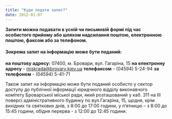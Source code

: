 ```yaml
---
title: "Куди подати запит?"
date: 2012-01-07
---
```


**Запити можна подавати в усній чи письмовій формі під час особистого прийому або шляхом надсилання поштою, електронною поштою, факсом або за телефоном.**

#### Зокрема запит на інформацію може бути поданий:

**на поштову адресу:** 07400, м. Бровари, вул. Гагаріна, 15 **на електронну адресу** - miskrada@brovary.kiev.ua **телефаксом** - (04594) 5-24-94 **за телефоном** - (04594) 5-41-71

Також запит на інформацію може бути поданий особисто у сектор доступу до публічної інформації юридчного відділу виконавчого комітету Броварської міської ради, який розташований у каб. 311 на ІІІ поверсі адміністративного будинку по вул.Гагаріна, 15, щодня, крім вихідних та святкових днів, з 8:00 до 17:00 години, у п’ятницю – з 8:00 до 15:45 години, обідня перерва - з 12:00 до 12:45 години.
